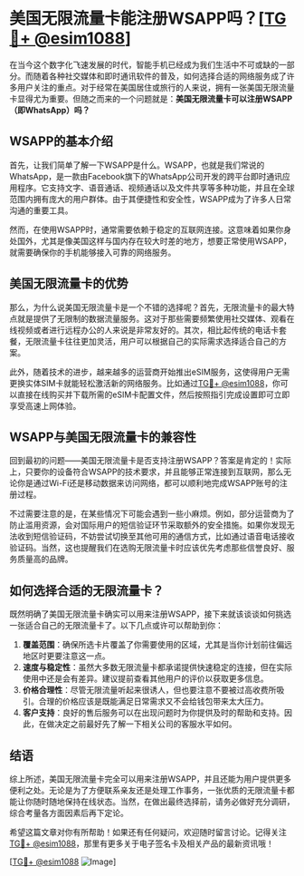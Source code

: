# 美国无限流量卡能注册WSAPP吗？[[TG💪+ @esim1088](https://t.me/s/esim1088)]

在当今这个数字化飞速发展的时代，智能手机已经成为我们生活中不可或缺的一部分。而随着各种社交媒体和即时通讯软件的普及，如何选择合适的网络服务成了许多用户关注的重点。对于经常在美国居住或旅行的人来说，拥有一张美国无限流量卡显得尤为重要。但随之而来的一个问题就是：**美国无限流量卡可以注册WSAPP（即WhatsApp）吗？**

## WSAPP的基本介绍

首先，让我们简单了解一下WSAPP是什么。WSAPP，也就是我们常说的WhatsApp，是一款由Facebook旗下的WhatsApp公司开发的跨平台即时通讯应用程序。它支持文字、语音通话、视频通话以及文件共享等多种功能，并且在全球范围内拥有庞大的用户群体。由于其便捷性和安全性，WSAPP成为了许多人日常沟通的重要工具。

然而，在使用WSAPP时，通常需要依赖于稳定的互联网连接。这意味着如果你身处国外，尤其是像美国这样与国内存在较大时差的地方，想要正常使用WSAPP，就需要确保你的手机能够接入可靠的网络服务。

## 美国无限流量卡的优势

那么，为什么说美国无限流量卡是一个不错的选择呢？首先，无限流量卡的最大特点就是提供了无限制的数据流量服务。这对于那些需要频繁使用社交媒体、观看在线视频或者进行远程办公的人来说是非常友好的。其次，相比起传统的电话卡套餐，无限流量卡往往更加灵活，用户可以根据自己的实际需求选择适合自己的方案。

此外，随着技术的进步，越来越多的运营商开始推出eSIM服务，这使得用户无需更换实体SIM卡就能轻松激活新的网络服务。比如通过[TG💪+ @esim1088](https://t.me/s/esim1088)，你可以直接在线购买并下载所需的eSIM卡配置文件，然后按照指引完成设置即可立即享受高速上网体验。

## WSAPP与美国无限流量卡的兼容性

回到最初的问题——美国无限流量卡是否支持注册WSAPP？答案是肯定的！实际上，只要你的设备符合WSAPP的技术要求，并且能够正常连接到互联网，那么无论你是通过Wi-Fi还是移动数据来访问网络，都可以顺利地完成WSAPP账号的注册过程。

不过需要注意的是，在某些情况下可能会遇到一些小麻烦。例如，部分运营商为了防止滥用资源，会对国际用户的短信验证环节采取额外的安全措施。如果你发现无法收到短信验证码，不妨尝试切换至其他可用的通信方式，比如通过语音电话接收验证码。当然，这也提醒我们在选购无限流量卡时应该优先考虑那些信誉良好、服务质量高的品牌。

## 如何选择合适的无限流量卡？

既然明确了美国无限流量卡确实可以用来注册WSAPP，接下来就该谈谈如何挑选一张适合自己的无限流量卡了。以下几点或许可以帮助到你：

1. **覆盖范围**：确保所选卡片覆盖了你需要使用的区域，尤其是当你计划前往偏远地区时更要注意这一点。
2. **速度与稳定性**：虽然大多数无限流量卡都承诺提供快速稳定的连接，但在实际使用中还是会有差异。建议提前查看其他用户的评价以获取更多信息。
3. **价格合理性**：尽管无限流量听起来很诱人，但也要注意不要被过高收费所吸引。合理的价格应该是既能满足日常需求又不会给钱包带来太大压力。
4. **客户支持**：良好的售后服务可以在出现问题时为你提供及时的帮助和支持。因此，在做决定之前最好先了解一下相关公司的客服水平如何。

## 结语

综上所述，美国无限流量卡完全可以用来注册WSAPP，并且还能为用户提供更多便利之处。无论是为了方便联系亲友还是处理工作事务，一张优质的无限流量卡都能让你随时随地保持在线状态。当然，在做出最终选择前，请务必做好充分调研，综合考量各方面因素后再下定论。

希望这篇文章对你有所帮助！如果还有任何疑问，欢迎随时留言讨论。记得关注[TG💪+ @esim1088](https://t.me/s/esim1088)，那里有更多关于电子签名卡及相关产品的最新资讯哦！

[[TG💪+ @esim1088](https://t.me/s/esim1088) ![Image](https://i.postimg.cc/4NQfJmqS/Snipaste-2025-05-13-00-14-12.png)]